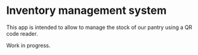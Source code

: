 # Inventory management system

This app is intended to allow to manage the stock of our pantry using a QR code reader.

Work in progress.
